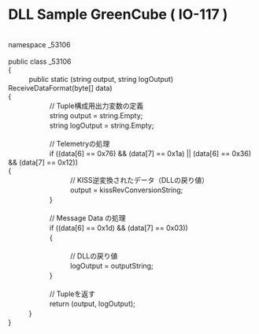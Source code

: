 # DLL Sample GreenCube ( IO-117 )
﻿<br>
namespace _53106<br>
<br>
public class _53106<br>
{<br>
　　　public static (string output, string logOutput) ReceiveDataFormat(byte[] data)<br>
{<br>
　　　　　　// Tuple構成用出力変数の定義<br>
　　　　　　string output = string.Empty;<br>
　　　　　　string logOutput = string.Empty;<br>
<br>
　　　　　　// Telemetryの処理<br>
　　　　　　if ((data[6] == 0x76) && (data[7] == 0x1a) || (data[6] == 0x36) && (data[7] == 0x12))<br>
{<br>
　　　　　　　　　// KISS逆変換されたデータ（DLLの戻り値）<br>
　　　　　　　　　output = kissRevConversionString;<br>
　　　　　　}<br>
<br>
　　　　　　// Message Data の処理<br>
　　　　　　if ((data[6] == 0x1d) && (data[7] == 0x03))<br>
　　　　　　{<br>
<br>
　　　　　　　　　// DLLの戻り値<br>
　　　　　　　　　logOutput = outputString;<br>
　　　　　　}<br>
<br>
　　　　　　// Tupleを返す <br>
　　　　　　return (output, logOutput);<br>
　　　}<br>
}<br>
